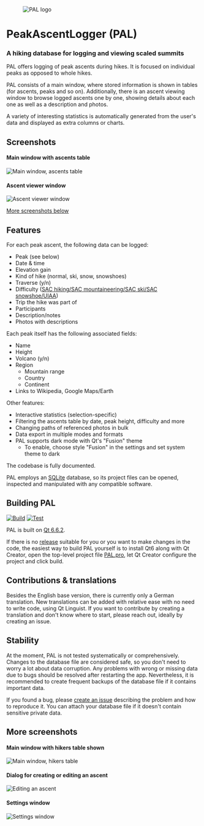            ![PAL logo](resources/icons/ico/logo_peak_multisize_square.ico)

PeakAscentLogger (PAL)
======================

### A hiking database for logging and viewing scaled summits

PAL offers logging of peak ascents during hikes.
It is focused on individual peaks as opposed to whole hikes.

PAL consists of a main window, where stored information is shown in tables (for ascents, peaks and so on).
Additionally, there is an ascent viewing window to browse logged ascents one by one, showing details about each one as well as a description and photos.

A variety of interesting statistics is automatically generated from the user's data and displayed as extra columns or charts.



Screenshots
-----------

#### Main window with ascents table

![Main window, ascents table](resources/screenshots/ascents_table.png)

#### Ascent viewer window

![Ascent viewer window](resources/screenshots/ascent_viewer.png)

[More screenshots below](#more_screens)



Features
--------

For each peak ascent, the following data can be logged:

- Peak (see below)
- Date & time
- Elevation gain
- Kind of hike (normal, ski, snow, snowshoes)
- Traverse (y/n)
- Difficulty ([SAC hiking/SAC mountaineering/SAC ski/SAC snowshoe/UIAA](https://www.bergfreunde.eu/alpine-grades-calculator/))
- Trip the hike was part of
- Participants
- Description/notes
- Photos with descriptions

Each peak itself has the following associated fields:

- Name
- Height
- Volcano (y/n)
- Region
	- Mountain range
	- Country
	- Continent
- Links to Wikipedia, Google Maps/Earth

Other features:

- Interactive statistics (selection-specific)
- Filtering the ascents table by date, peak height, difficulty and more
- Changing paths of referenced photos in bulk
- Data export in multiple modes and formats
- PAL supports dark mode with Qt's "Fusion" theme
	- To enable, choose style "Fusion" in the settings and set system theme to dark

The codebase is fully documented.

PAL employs an [SQLite](https://www.sqlite.org) database, so its project files can be opened, inspected and manipulated with any compatible software.



Building PAL
------------

[![Build](https://github.com/svetter/pal/actions/workflows/build.yml/badge.svg)](https://github.com/svetter/pal/actions/workflows/build.yml)
[![Test](https://github.com/svetter/pal/actions/workflows/test.yml/badge.svg)](https://github.com/svetter/pal/actions/workflows/test.yml)

PAL is built on [Qt 6.6.2](https://wiki.qt.io/Qt_6.6_Release).

If there is no [release](https://github.com/svetter/pal/releases) suitable for you or you want to make changes in the code, the easiest way to build PAL yourself is to install Qt6 along with Qt Creator, open the top-level project file [PAL.pro](PAL.pro), let Qt Creator configure the project and click build.



Contributions & translations
----------------------------

Besides the English base version, there is currently only a German translation.
New translations can be added with relative ease with no need to write code, using Qt Linguist.
If you want to contribute by creating a translation and don't know where to start, please reach out, ideally by creating an issue.



Stability
---------

At the moment, PAL is not tested systematically or comprehensively.
Changes to the database file are considered safe, so you don't need to worry a lot about data corruption.
Any problems with wrong or missing data due to bugs should be resolved after restarting the app.
Nevertheless, it is recommended to create frequent backups of the database file if it contains important data.

If you found a bug, please [create an issue](https://github.com/svetter/pal/issues/new) describing the problem and how to reproduce it.
You can attach your database file if it doesn't contain sensitive private data.



More screenshots <a name="more_screens">
----------------

#### Main window with hikers table shown

![Main window, hikers table](resources/screenshots/hikers_table.png)

#### Dialog for creating or editing an ascent

![Editing an ascent](resources/screenshots/edit_ascent.png)

#### Settings window

![Settings window](resources/screenshots/settings.png)

